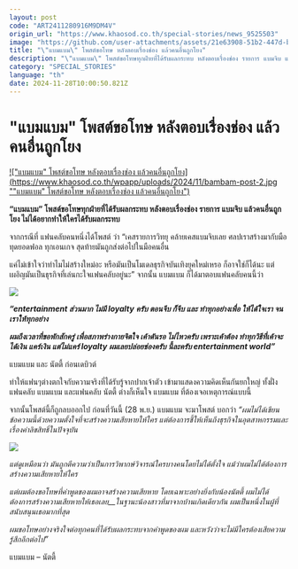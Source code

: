 ```yaml
---
layout: post
code: "ART2411280916M9DM4V"
origin_url: "https://www.khaosod.co.th/special-stories/news_9525503"
image: "https://github.com/user-attachments/assets/21e63908-51b2-447d-b1dd-1481672cb490"
title: "\"แบมแบม\" โพสต์ขอโทษ หลังตอบเรื่องช่อง แล้วคนอื่นถูกโยง"
description: "\"แบมแบม\" โพสต์ขอโทษทุกฝ่ายที่ได้รับผลกระทบ หลังตอบเรื่องช่อง รายการ แบมจิบ แล้วคนอื่นถูกโยง ไม่ได้อยากทำให้ใครได้รับผลกระทบ"
category: "SPECIAL_STORIES"
language: "th"
date: 2024-11-28T10:00:50.821Z
---
```


# "แบมแบม" โพสต์ขอโทษ หลังตอบเรื่องช่อง แล้วคนอื่นถูกโยง

[!["แบมแบม" โพสต์ขอโทษ หลังตอบเรื่องช่อง แล้วคนอื่นถูกโยง](https://www.khaosod.co.th/wpapp/uploads/2024/11/bambam-post-2.jpg ""แบมแบม" โพสต์ขอโทษ หลังตอบเรื่องช่อง แล้วคนอื่นถูกโยง")](https://www.khaosod.co.th/wpapp/uploads/2024/11/bambam-post-2.jpg)

**“แบมแบม” โพสต์ขอโทษทุกฝ่ายที่ได้รับผลกระทบ หลังตอบเรื่องช่อง รายการ แบมจิบ แล้วคนอื่นถูกโยง ไม่ได้อยากทำให้ใครได้รับผลกระทบ**

จากกรณีที่ แฟนคลับคนหนึ่งได้โพสต์ ว่า “เคสรายการวิทยุ คล้ายเคสแบมจิบเลย ศลปเราสร้างมากับมือ ทุดยอดฟอล ทุกเอนเกจ สุดท้ายมันถูกส่งต่อไปในมือคนอื่น

แค่ไม่เข้าใจว่าทำไมไม่สร้างใหม่อะ หรือมันเป็นโมเดลธุรกิจบันเทิงยุคใหม่เหรอ ก็อาจใช่ก็ได้นะ แต่เผอิญมันเป็นธุรกิจที่เล่นกะใจแฟนคลับอยู่นะ” จากนั้น แบมแบม ก็ได้มาตอบแฟนคลับคนนี้ว่า

[![](https://www.khaosod.co.th/wpapp/uploads/2024/11/capture-20241127-173018-1.jpg)](https://www.khaosod.co.th/wpapp/uploads/2024/11/capture-20241127-173018-1.jpg)

**_“entertainment ส่วนมาก ไม่มี loyalty ครับ ตอนจีบ ก็จีบ และ ทำทุกอย่างเพื่อ ให้ได้ใจเรา จนเราให้ทุกอย่าง_**

**_ผมถึงเวลาที่ขอพักสักครู่ เพื่อสภาพร่างกายจิตใจ เค้าดันรอ ไม่ไหวครับ เพราะเค้าต้อง ทำทุกวิธีที่เค้าจะได้เงิน แคร์เงิน แต่ไม่แคร์ loyalty ผมเลยปล่อยช่องครับ นี้ละครับ entertainment world”_**

แบมแบม และ นัตตี้ ก่อนเดบิวต์

ทำให้แฟนๆต่างตกใจกับความจริงที่ได้รับรู้จากปากเจ้าตัว เข้ามาแสดงความคิดเห็นกันยกใหญ่ ทั้งฝั่งแฟนคลับ แบมแบม และแฟนคลับ นัตตี้ ต่างก็เห็นใจ แบมแบม ที่ต้องเจอเหตุการณ์แบบนี้

จากนั้นโพสต์นี้ก็ถูกลบออกไป ก่อนที่วันนี้ (28 พ.ย.) แบมแบม จะมาโพสต์ บอกว่า _“ผมไม่ได้เขียนข้อความนี้ด้วยความตั้งใจที่จะสร้างความเสียหายให้ใคร แต่ต้องการชี้ให้เห็นถึงธุรกิจในอุตสาหกรรมและเรื่องค่าลิขสิทธิ์ในปัจจุบัน_

[![](https://www.khaosod.co.th/wpapp/uploads/2024/11/clipboard4-horz-2-696x504.jpg)](https://www.khaosod.co.th/wpapp/uploads/2024/11/clipboard4-horz-2.jpg)

_แต่ดูเหมือนว่า มันถูกตีความว่าเป็นการวิพากษ์วิจารณ์ใครบางคนโดยไม่ได้ตั้งใจ แม้ว่าผมไม่ได้ต้องการสร้างความเสียหายให้ใคร_

_แต่ผมต้องขอโทษที่คำพูดของผมอาจสร้างความเสียหาย โดยเฉพาะอย่างยิ่งกับน้องนัตตี้_ _ผมไม่ได้ต้องการสร้างความเสียหายให้เธอเลย__ในฐานะน้องสาวที่มาจากบ้านเกิดเดียวกัน ผมเป็นหนึ่งในผู้ที่สนับสนุนเธอมากที่สุด_

_ผมขอโทษอย่างจริงใจต่อทุกคนที่ได้รับผลกระทบจากคำพูดของผม และหวังว่าจะไม่มีใครต้องเสียความรู้สึกอีกต่อไป”_

แบมแบม – นัตตี้